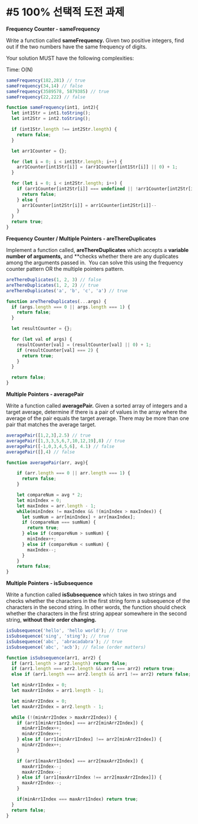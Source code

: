 # #5 100% 선택적 도전 과제

**Frequency Counter - sameFrequency**

Write a function called **sameFrequency.** Given two positive integers, find out if the two numbers have the same frequency of digits.

Your solution MUST have the following complexities:

Time: O(N)

```jsx
sameFrequency(182,281) // true
sameFrequency(34,14) // false
sameFrequency(3589578, 5879385) // true
sameFrequency(22,222) // false
```

```jsx
function sameFrequency(int1, int2){
  let int1Str = int1.toString();
  let int2Str = int2.toString();

  if (int1Str.length !== int2Str.length) {
    return false;
  }

  let arr1Counter = {};

  for (let i = 0; i < int1Str.length; i++) {
    arr1Counter[int1Str[i]] = (arr1Counter[int1Str[i]] || 0) + 1;
  }

  for (let i = 0; i < int2Str.length; i++) {
    if (arr1Counter[int2Str[i]] === undefined || !arr1Counter[int2Str[i]]) {
      return false;
    } else { 
      arr1Counter[int2Str[i]] = arr1Counter[int2Str[i]]--
    }
  }
  return true;
}
```

**Frequency Counter / Multiple Pointers - areThereDuplicates**

Implement a function called, **areThereDuplicates** which accepts a **variable number of arguments,** and **checks whether there are any duplicates among the arguments passed in.  You can solve this using the frequency counter pattern OR the multiple pointers pattern.

```jsx
areThereDuplicates(1, 2, 3) // false
areThereDuplicates(1, 2, 2) // true 
areThereDuplicates('a', 'b', 'c', 'a') // true
```

```jsx
function areThereDuplicates(...args) {
  if (args.length === 0 || args.length === 1) {
    return false;
  }

  let resultCounter = {};

  for (let val of args) {
    resultCounter[val] = (resultCounter[val] || 0) + 1;
    if (resultCounter[val] === 2) {
      return true;
    }
  }

  return false;
}
```

**Multiple Pointers - averagePair**

Write a function called **averagePair.** Given a sorted array of integers and a target average, determine if there is a pair of values in the array where the average of the pair equals the target average. There may be more than one pair that matches the average target.

```jsx
averagePair([1,2,3],2.5) // true
averagePair([1,3,3,5,6,7,10,12,19],8) // true
averagePair([-1,0,3,4,5,6], 4.1) // false
averagePair([],4) // false
```

```jsx
function averagePair(arr, avg){

    if (arr.length === 0 || arr.length === 1) {
      return false;
    }

    let compareNum = avg * 2;
    let minIndex = 0;
    let maxIndex = arr.length - 1;
    while(minIndex != maxIndex && !(minIndex > maxIndex)) {
      let sumNum = arr[minIndex] + arr[maxIndex];
      if (compareNum === sumNum) {
        return true;
      } else if (compareNum > sumNum) {
        minIndex++;
      } else if (compareNum < sumNum) {
        maxIndex--;
      }
    }
    return false;
}
```

**Multiple Pointers - isSubsequence**

Write a function called **isSubsequence** which takes in two strings and checks whether the characters in the first string form a subsequence of the characters in the second string. In other words, the function should check whether the characters in the first string appear somewhere in the second string, **without their order changing.**

```jsx
isSubsequence('hello', 'hello world'); // true
isSubsequence('sing', 'sting'); // true
isSubsequence('abc', 'abracadabra'); // true
isSubsequence('abc', 'acb'); // false (order matters)
```

```jsx
function isSubsequence(arr1, arr2) {
  if (arr1.length > arr2.length) return false;
  if (arr1.length === arr2.length && arr1 === arr2) return true;
  else if (arr1.length === arr2.length && arr1 !== arr2) return false;

  let minArr1Index = 0;
  let maxArr1Index = arr1.length - 1;

  let minArr2Index = 0;
  let maxArr2Index = arr2.length - 1;

  while (!(minArr2Index > maxArr2Index)) {
    if (arr1[minArr1Index] === arr2[minArr2Index]) {
      minArr1Index++;
      minArr2Index++;
    } else if (arr1[minArr1Index] !== arr2[minArr2Index]) {
      minArr2Index++;
    }

    if (arr1[maxArr1Index] === arr2[maxArr2Index]) {
      maxArr1Index--;
      maxArr2Index--;
    } else if (arr1[maxArr1Index !== arr2[maxArr2Index]]) {
      maxArr2Index--;
    }

    if(minArr1Index === maxArr1Index) return true;
  }
  return false;
}
```